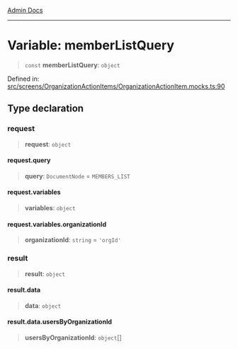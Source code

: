 [Admin Docs](/)

***

# Variable: memberListQuery

> `const` **memberListQuery**: `object`

Defined in: [src/screens/OrganizationActionItems/OrganizationActionItem.mocks.ts:90](https://github.com/PalisadoesFoundation/talawa-admin/blob/main/src/screens/OrganizationActionItems/OrganizationActionItem.mocks.ts#L90)

## Type declaration

### request

> **request**: `object`

#### request.query

> **query**: `DocumentNode` = `MEMBERS_LIST`

#### request.variables

> **variables**: `object`

#### request.variables.organizationId

> **organizationId**: `string` = `'orgId'`

### result

> **result**: `object`

#### result.data

> **data**: `object`

#### result.data.usersByOrganizationId

> **usersByOrganizationId**: `object`[]
